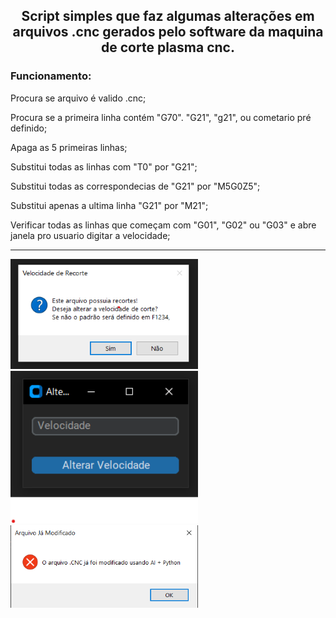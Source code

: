 <h2 align="center">Script simples que faz algumas alterações em arquivos .cnc gerados pelo software da maquina de corte plasma cnc.</h2>

<h3>Funcionamento: </h3>

Procura se arquivo é valido .cnc;

Procura se a primeira linha contém "G70". "G21", "g21", ou cometario pré definido;

Apaga as 5 primeiras linhas;

Substitui todas as linhas com "T0" por "G21";

Substitui todas as correspondecias de "G21" por "M5G0Z5";

Substitui apenas a ultima linha "G21" por "M21";

Verificar todas as linhas que começam com "G01", "G02" ou "G03" e abre janela pro usuario digitar a velocidade;

<hr>
<img src="Img/AlertaVelocidadeRecorte.png" alt="angular" width="300" />
<img src="Img/AlteraVelocidadeRecorte.png" alt="angular" width="300" />
<img src="Img/alteradoVelocidadeRecorte.png" alt="angular" width="300" />

